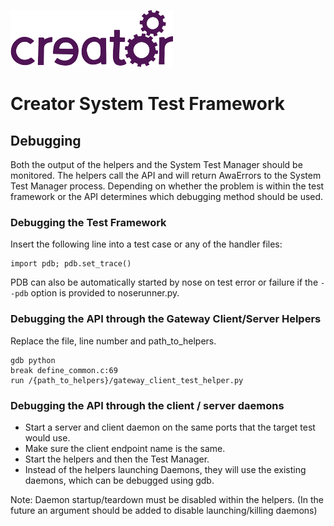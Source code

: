 ![Imagination Technologies Limited logo](images/img.png)

# Creator System Test Framework

## Debugging

Both the output of the helpers and the System Test Manager should be monitored.
The helpers call the API and will return AwaErrors to the System Test Manager process.
Depending on whether the problem is within the test framework or the API determines
which debugging method should be used.

### Debugging the Test Framework

Insert the following line into a test case or any of the handler files:

    import pdb; pdb.set_trace()

PDB can also be automatically started by nose on test error or failure if the `--pdb` option
is provided to noserunner.py.

### Debugging the API through the Gateway Client/Server Helpers

Replace the file, line number and path_to_helpers.

    gdb python
    break define_common.c:69
    run /{path_to_helpers}/gateway_client_test_helper.py

### Debugging the API through the client / server daemons

* Start a server and client daemon on the same ports that the target test would use.
* Make sure the client endpoint name is the same.
* Start the helpers and then the Test Manager.
* Instead of the helpers launching Daemons, they will use the existing daemons, which can
  be debugged using gdb.

Note: Daemon startup/teardown must be disabled within the helpers. (In the future an argument
should be added to disable launching/killing daemons)
